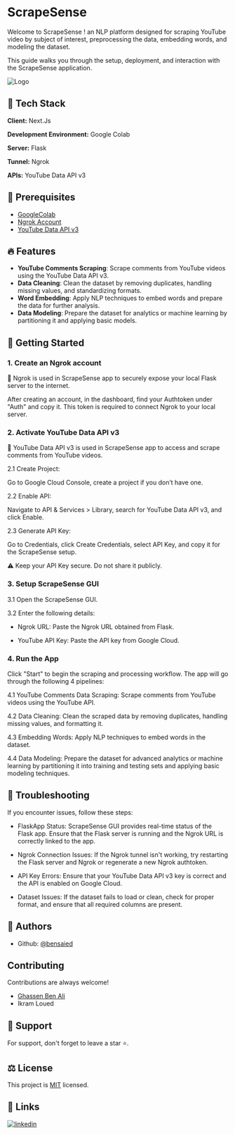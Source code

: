 # ScrapeSense

Welcome to ScrapeSense ! an NLP platform designed for scraping YouTube video by subject of interest, preprocessing the data, embedding words, and modeling the dataset.

This guide walks you through the setup, deployment, and interaction with the ScrapeSense application.

![Logo](https://i.ibb.co/MPYVF6K/Logo.png)

## 🧰 Tech Stack

**Client:** Next.Js

**Development Environment:** Google Colab

**Server:** Flask

**Tunnel:** Ngrok

**APIs:** YouTube Data API v3

## 📑 Prerequisites

- [GoogleColab](https://colab.research.google.com/drive/1c4ApFYbPUpPUqhun7NhbTNMvfYLjEWk2)
- [Ngrok Account](https://dashboard.ngrok.com/)
- [YouTube Data API v3](https://console.cloud.google.com/apis/library/youtube.googleapis.com?project=winged-helper-436714-h7&invt=Abk0Aw)

## 🔥 Features

- **YouTube Comments Scraping**: Scrape comments from YouTube videos using the YouTube Data API v3.
- **Data Cleaning**: Clean the dataset by removing duplicates, handling missing values, and standardizing formats.
- **Word Embedding**: Apply NLP techniques to embed words and prepare the data for further analysis.
- **Data Modeling**: Prepare the dataset for analytics or machine learning by partitioning it and applying basic models.

## 🚀 Getting Started

### 1. Create an Ngrok account

📌 Ngrok is used in ScrapeSense app to securely expose your local Flask server to the internet.

After creating an account, in the dashboard, find your Authtoken under "Auth" and copy it. This token is required to connect Ngrok to your local server.

### 2. Activate YouTube Data API v3

📌 YouTube Data API v3 is used in ScrapeSense app to access and scrape comments from YouTube videos.

2.1 Create Project:

Go to Google Cloud Console, create a project if you don’t have one.

2.2 Enable API:

Navigate to API & Services > Library, search for YouTube Data API v3, and click Enable.

2.3 Generate API Key:

Go to Credentials, click Create Credentials, select API Key, and copy it for the ScrapeSense setup.

⚠️ Keep your API Key secure. Do not share it publicly.

### 3. Setup ScrapeSense GUI

3.1 Open the ScrapeSense GUI.

3.2 Enter the following details:

- Ngrok URL: Paste the Ngrok URL obtained from Flask.

- YouTube API Key: Paste the API key from Google Cloud.

### 4. Run the App

Click "Start" to begin the scraping and processing workflow. The app will go through the following 4 pipelines:

4.1 YouTube Comments Data Scraping: Scrape comments from YouTube videos using the YouTube API.

4.2 Data Cleaning: Clean the scraped data by removing duplicates, handling missing values, and formatting it.

4.3 Embedding Words: Apply NLP techniques to embed words in the dataset.

4.4 Data Modeling: Prepare the dataset for advanced analytics or machine learning by partitioning it into training and testing sets and applying basic modeling techniques.

## 🔧 Troubleshooting

If you encounter issues, follow these steps:

- FlaskApp Status: ScrapeSense GUI provides real-time status of the Flask app. Ensure that the Flask server is running and the Ngrok URL is correctly linked to the app.

- Ngrok Connection Issues: If the Ngrok tunnel isn't working, try restarting the Flask server and Ngrok or regenerate a new Ngrok authtoken.

- API Key Errors: Ensure that your YouTube Data API v3 key is correct and the API is enabled on Google Cloud.

- Dataset Issues: If the dataset fails to load or clean, check for proper format, and ensure that all required columns are present.

## 📝 Authors

- Github: [@bensaied](https://www.github.com/bensaied)

## Contributing

Contributions are always welcome!

- [Ghassen Ben Ali ](https://github.com/ghassenbenali96)
- Ikram Loued

## 💝 Support

For support, don't forget to leave a star ⭐️.

## ⚖️ License

This project is [MIT](https://choosealicense.com/licenses/mit/) licensed.

## 🔗 Links

[![linkedin](https://img.shields.io/badge/linkedin-0A66C2?style=for-the-badge&logo=linkedin&logoColor=white)](https://www.linkedin.com/in/bensaied/)
